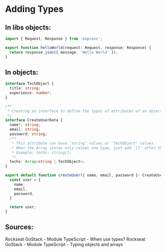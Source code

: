 # Adding Types

## In libs objects:
```typescript
import { Request, Response } from 'express';

export function helloWorld(request: Request, response: Response) {
  return response.json({ message: 'Hello World' });
}
```

## In objects:
```typescript
interface TechObject {
  title: string;
  experience: number;
}

/** 
 * Creating an interface to define the types of attributes of an object and allow destructuring the function params. 
 */
interface CreateUserData {
  name?: string;
  email: string;
  password: string;
  /** 
   * This attribute can have 'string' values or 'TechObject' values.
   * When the Array stores only values one type, just add '[]' after the the type.
   * Example: techs: string[];
   */
  techs: Array<string | TechObject>;  
}

export default function cresteUser({ name, email, password }: CreateUserData) {
  const user = {
    name, 
    email,
    password,
  }

  return user;
}
```


## Sources:
Rockseat GoStack - Module TypeScript - When use types?
Rockseat GoStack - Module TypeScript - Typing objects and arrays